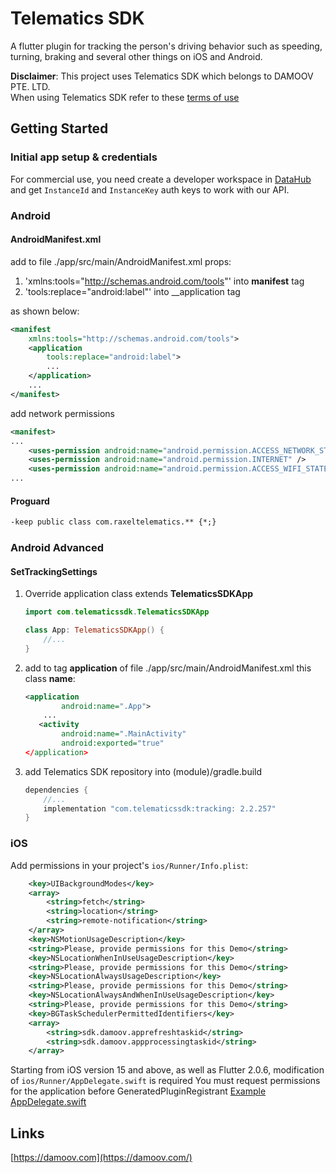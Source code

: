 # Telematics SDK

A flutter plugin for tracking the person's driving behavior such as speeding, turning, braking and several other things on iOS and Android.

__Disclaimer__: This project uses Telematics SDK which belongs to DAMOOV PTE. LTD.  
When using Telematics SDK refer to these [terms of use](https://docs.damoov.com/docs/license)

## Getting Started

### Initial app setup & credentials

For commercial use, you need create a developer workspace in [DataHub](https://app.damoov.com) and get `InstanceId` and `InstanceKey` auth keys to work with our API.

### Android

#### AndroidManifest.xml

add to file ./app/src/main/AndroidManifest.xml props:

1. 'xmlns:tools="http://schemas.android.com/tools"' into __manifest__ tag
2. 'tools:replace="android:label"' into __application tag

as shown below:

``` xml
<manifest
    xmlns:tools="http://schemas.android.com/tools">
    <application
        tools:replace="android:label">
        ...
    </application>
    ...
</manifest>

```

add network permissions

``` xml
<manifest>
...
    <uses-permission android:name="android.permission.ACCESS_NETWORK_STATE" />
    <uses-permission android:name="android.permission.INTERNET" />
    <uses-permission android:name="android.permission.ACCESS_WIFI_STATE" />
...
```

#### Proguard

``` markdown
-keep public class com.raxeltelematics.** {*;}
```

### Android Advanced

#### SetTrackingSettings

1. Override application class extends __TelematicsSDKApp__

    ``` kotlin
    import com.telematicssdk.TelematicsSDKApp

    class App: TelematicsSDKApp() {
        //...
    }
    ```

2. add to tag __application__ of file ./app/src/main/AndroidManifest.xml this class __name__:

    ``` xml
    <application
            android:name=".App">
        ...
       <activity
            android:name=".MainActivity"
            android:exported="true"
    </application>

    ```

3. add Telematics SDK repository into (module)/gradle.build

    ```groovy
    dependencies {
        //...
        implementation "com.telematicssdk:tracking: 2.2.257"
    }
    ```

### iOS

Add permissions in your project's `ios/Runner/Info.plist`:

``` xml
    <key>UIBackgroundModes</key>
    <array>
        <string>fetch</string>
        <string>location</string>
        <string>remote-notification</string>
    </array>
    <key>NSMotionUsageDescription</key>
    <string>Please, provide permissions for this Demo</string>
    <key>NSLocationWhenInUseUsageDescription</key>
    <string>Please, provide permissions for this Demo</string>
    <key>NSLocationAlwaysUsageDescription</key>
    <string>Please, provide permissions for this Demo</string>
    <key>NSLocationAlwaysAndWhenInUseUsageDescription</key>
    <string>Please, provide permissions for this Demo</string>
    <key>BGTaskSchedulerPermittedIdentifiers</key>
    <array>
        <string>sdk.damoov.apprefreshtaskid</string>
        <string>sdk.damoov.appprocessingtaskid</string>
    </array>
```
Starting from iOS version 15 and above, as well as Flutter 2.0.6, modification of `ios/Runner/AppDelegate.swift` is required 
You must request permissions for the application before GeneratedPluginRegistrant
[Example AppDelegate.swift](https://github.com/Mobile-Telematics/telematicsSDK-demoapp-flutter-/blob/main/example/ios/Runner/AppDelegate.swift)

## Links

[https://damoov.com](https://damoov.com/)
